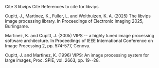   <refmeta>
    <refentrytitle>Cite</refentrytitle>
    <manvolnum>3</manvolnum>
    <refmiscinfo>libvips</refmiscinfo>
  </refmeta>

  <refnamediv>
    <refname>Cite</refname>
    <refpurpose>References to cite for libvips</refpurpose>
  </refnamediv>

Cupitt, J., Martinez, K., Fuller, L. and Wolthuizen, K. A. (2025)
<ulink url="https://www.southampton.ac.uk/~km2/papers/2025/vips-ist-preprint.pdf">The libvips image processing library</ulink>. In Proceedings of Electronic
Imaging 2025, Burlingame.

Martinez, K. and Cupitt, J. (2005)
<ulink url="http://eprints.ecs.soton.ac.uk/12371">VIPS -- a highly tuned image processing software architecture</ulink>. In Proceedings of IEEE International
Conference on Image Processing 2, pp. 574-577, Genova.

Cupitt, J. and Martinez, K. (1996)
<ulink url="http://eprints.soton.ac.uk/252227">VIPS: An image processing system for large images</ulink>, Proc. SPIE, vol.  2663, pp. 19--28.
